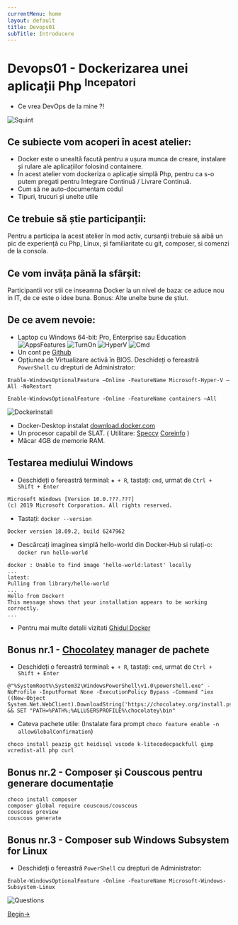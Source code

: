 ```yaml
---
currentMenu: home
layout: default
title: Devops01
subTitle: Introducere
---
```

# Devops01 - Dockerizarea unei aplicații Php <sup>Incepatori</sup>

- Ce vrea DevOps de la mine ?!

![Squint](https://raw.githubusercontent.com/c4xp/Devops01/master/assets/futurama.png)

## Ce subiecte vom acoperi în acest atelier:

- Docker este o unealtă facută pentru a ușura munca de creare, instalare și rulare ale aplicațiilor folosind containere.
- În acest atelier vom dockeriza o aplicație simplă Php, pentru ca s-o putem pregati pentru Integrare Continuă / Livrare Continuă.
- Cum să ne auto-documentam codul
- Tipuri, trucuri și unelte utile

## Ce trebuie să știe participanții:

Pentru a participa la acest atelier în mod activ, cursanții trebuie să aibă un pic de experiență cu Php, Linux, și familiaritate cu git, composer, si comenzi de la consola.

## Ce vom invăța până la sfârșit:

Participantii vor stii ce inseamna Docker la un nivel de baza: ce aduce nou in IT, de ce este o idee buna.
Bonus: Alte unelte bune de știut.

## De ce avem nevoie:

- Laptop cu Windows 64-bit: Pro, Enterprise sau Education
![AppsFeatures](https://raw.githubusercontent.com/c4xp/Devops01/master/assets/00.apps-features.png)
![TurnOn](https://raw.githubusercontent.com/c4xp/Devops01/master/assets/01.turnonfeatures.png)
![HyperV](https://raw.githubusercontent.com/c4xp/Devops01/master/assets/02.hyperv.png)
![Cmd](https://raw.githubusercontent.com/c4xp/Devops01/master/assets/03.cmd.png)
- Un cont pe [Github](https://github.com/)
- Opțiunea de Virtualizare activă în BIOS. Deschideți o fereastră `PowerShell` cu drepturi de Administrator:
```
Enable-WindowsOptionalFeature –Online -FeatureName Microsoft-Hyper-V –All -NoRestart
```
```
Enable-WindowsOptionalFeature -Online -FeatureName containers –All
```

![Dockerinstall](https://raw.githubusercontent.com/c4xp/Devops01/master/assets/04.dockerinstall.png)

- Docker-Desktop instalat [download.docker.com](https://download.docker.com/win/stable/Docker%20for%20Windows%20Installer.exe)
- Un procesor capabil de SLAT. ( Utilitare: [Speccy](https://www.ccleaner.com/speccy) [Coreinfo](http://technet.microsoft.com/en-us/sysinternals/cc835722) )
- Măcar 4GB de memorie RAM.

## Testarea mediului Windows

- Deschideți o fereastră terminal: `❖ + R`, tastați: `cmd`, urmat de `Ctrl + Shift + Enter`
```
Microsoft Windows [Version 10.0.???.???]
(c) 2019 Microsoft Corporation. All rights reserved.
```

- Tastați: `docker --version`
```
Docker version 18.09.2, build 6247962
```
- Descărcați imaginea simplă hello-world din Docker-Hub si rulați-o: `docker run hello-world`
```
docker : Unable to find image 'hello-world:latest' locally
...
latest:
Pulling from library/hello-world
...
Hello from Docker!
This message shows that your installation appears to be working correctly.
...
```
- Pentru mai multe detalii vizitati [Ghidul Docker](https://docs.docker.com/docker-for-windows/)

## Bonus nr.1 - [Chocolatey](https://chocolatey.org/) manager de pachete

- Deschideți o fereastră terminal: `❖ + R`, tastați: `cmd`, urmat de `Ctrl + Shift + Enter`
```
@"%SystemRoot%\System32\WindowsPowerShell\v1.0\powershell.exe" -NoProfile -InputFormat None -ExecutionPolicy Bypass -Command "iex ((New-Object System.Net.WebClient).DownloadString('https://chocolatey.org/install.ps1'))" && SET "PATH=%PATH%;%ALLUSERSPROFILE%\chocolatey\bin"
```

- Cateva pachete utile: (Instalate fara prompt `choco feature enable -n allowGlobalConfirmation`)
```
choco install peazip git heidisql vscode k-litecodecpackfull gimp vcredist-all php curl
```

## Bonus nr.2 - Composer și Couscous pentru generare documentație

```
choco install composer
composer global require couscous/couscous
couscous preview
couscous generate
```

## Bonus nr.3 - Composer sub Windows Subsystem for Linux

- Deschideți o fereastră `PowerShell` cu drepturi de Administrator:
```
Enable-WindowsOptionalFeature -Online -FeatureName Microsoft-Windows-Subsystem-Linux
```

![Questions](https://raw.githubusercontent.com/c4xp/Devops01/master/assets/questions.png)

[Begin→](begin.md)
